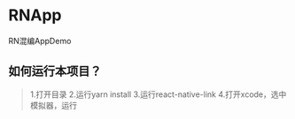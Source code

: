 # RNApp
RN混编AppDemo

## 如何运行本项目？

>1.打开目录
>2.运行yarn install
>3.运行react-native-link
>4.打开xcode，选中模拟器，运行

